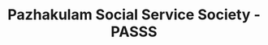 ---
title: "Pazhakulam Social Service Society - PASSS"
url: /adoor/pazhakulam-social-service-society-passs/
shop: farm
---
